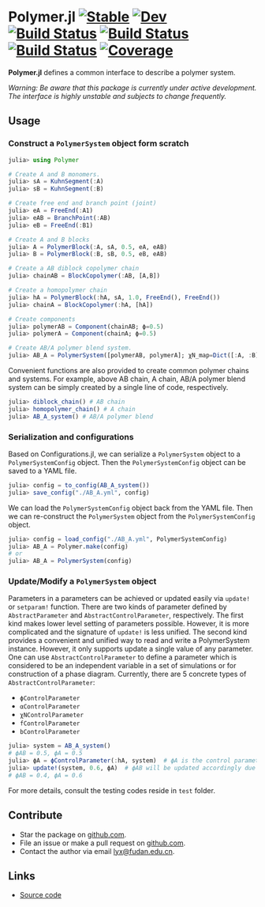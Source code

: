 # Polymer.jl [![Stable](https://img.shields.io/badge/docs-stable-blue.svg)](https://liuyxpp.github.io/Polymer.jl/stable) [![Dev](https://img.shields.io/badge/docs-dev-blue.svg)](https://liuyxpp.github.io/Polymer.jl/dev) [![Build Status](https://github.com/liuyxpp/Polymer.jl/workflows/CI/badge.svg)](https://github.com/liuyxpp/Polymer.jl/actions) [![Build Status](https://travis-ci.com/liuyxpp/Polymer.jl.svg?branch=master)](https://travis-ci.com/liuyxpp/Polymer.jl) [![Build Status](https://ci.appveyor.com/api/projects/status/github/liuyxpp/Polymer.jl?svg=true)](https://ci.appveyor.com/project/liuyxpp/Polymer-jl) [![Coverage](https://codecov.io/gh/liuyxpp/Polymer.jl/branch/master/graph/badge.svg)](https://codecov.io/gh/liuyxpp/Polymer.jl)

**Polymer.jl** defines a common interface to describe a polymer system.

*Warning: Be aware that this package is currently under active development. The interface is highly unstable and subjects to change frequently.*

## Usage

### Construct a `PolymerSystem` object form scratch

```julia
julia> using Polymer

# Create A and B monomers.
julia> sA = KuhnSegment(:A)
julia> sB = KuhnSegment(:B)

# Create free end and branch point (joint)
julia> eA = FreeEnd(:A1)
julia> eAB = BranchPoint(:AB)
julia> eB = FreeEnd(:B1)

# Create A and B blocks
julia> A = PolymerBlock(:A, sA, 0.5, eA, eAB)
julia> B = PolymerBlock(:B, sB, 0.5, eB, eAB)

# Create a AB diblock copolymer chain
julia> chainAB = BlockCopolymer(:AB, [A,B])

# Create a homopolymer chain
julia> hA = PolymerBlock(:hA, sA, 1.0, FreeEnd(), FreeEnd())
julia> chainA = BlockCopolymer(:hA, [hA])

# Create components
julia> polymerAB = Component(chainAB; ϕ=0.5)
julia> polymerA = Component(chainA; ϕ=0.5)

# Create AB/A polymer blend system.
julia> AB_A = PolymerSystem([polymerAB, polymerA]; χN_map=Dict([:A, :B]=>20.0))
```

Convenient functions are also provided to create common polymer chains and systems. For example, above AB chain, A chain, AB/A polymer blend system can be simply created by a single line of code, respectively.

```julia
julia> diblock_chain() # AB chain
julia> homopolymer_chain() # A chain
julia> AB_A_system() # AB/A polymer blend
```

### Serialization and configurations

Based on Configurations.jl, we can serialize a `PolymerSystem` object to a `PolymerSystemConfig` object. Then the `PolymerSystemConfig` object can be saved to a YAML file.

```julia
julia> config = to_config(AB_A_system())
julia> save_config("./AB_A.yml", config)
```

We can load the `PolymerSystemConfig` object back from the YAML file. Then we can re-construct the `PolymerSystem` object from the `PolymerSystemConfig` object.

```julia
julia> config = load_config("./AB_A.yml", PolymerSystemConfig)
julia> AB_A = Polymer.make(config)
# or
julia> AB_A = PolymerSystem(config)
```

### Update/Modify a `PolymerSystem` object

Parameters in a parameters can be achieved or updated easily via `update!` or `setparam!` function. There are two kinds of parameter defined by `AbstractParameter` and `AbstractControlParameter`, respectively. The first kind makes lower level setting of parameters possible. However, it is more complicated and the signature of `update!` is less unified. The second kind provides a convenient and unified way to read and write a PolymerSystem instance. However, it only supports update a single value of any parameter. One can use `AbstractControlParameter` to define a parameter which is considered to be an independent variable in a set of simulations or for construction of a phase diagram. Currently, there are 5 concrete types of `AbstractControlParameter`:

* `ϕControlParameter`
* `αControlParameter`
* `χNControlParameter`
* `fControlParameter`
* `bControlParameter`

```julia
julia> system = AB_A_system()
# ϕAB = 0.5, ϕA = 0.5
julia> ϕA = ϕControlParameter(:hA, system)  # ϕA is the control parameter
julia> update!(system, 0.6, ϕA)  # ϕAB will be updated accordingly due to the conservation of mass.
# ϕAB = 0.4, ϕA = 0.6
```

For more details, consult the testing codes reside in `test` folder.

## Contribute

* Star the package on [github.com](https://github.com/liuyxpp/Polymer.jl).
* File an issue or make a pull request on [github.com](https://github.com/liuyxpp/Polymer.jl).
* Contact the author via email <lyx@fudan.edu.cn>.

## Links

* [Source code](https://github.com/liuyxpp/Polymer.jl)